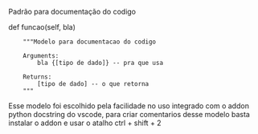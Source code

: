 


Padrão para documentação do codigo

def funcao(self, bla)

        """Modelo para documentacao do codigo
        
        Arguments:
            bla {[tipo de dado]} -- pra que usa
        
        Returns:
            [tipo de dado] -- o que retorna
        """



Esse modelo foi escolhido pela facilidade no uso integrado com o addon python docstring do vscode,
para criar comentarios desse modelo basta instalar o addon e usar o atalho ctrl + shift + 2
